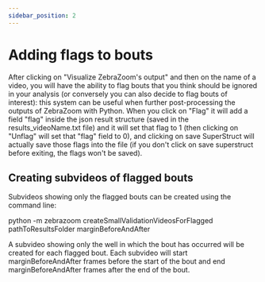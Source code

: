 ```yaml
---
sidebar_position: 2
---
```


# Adding flags to bouts

After clicking on "Visualize ZebraZoom's output" and then on the name of a video, you will have the ability to flag bouts that you think should be ignored in your analysis (or conversely you can also decide to flag bouts of interest): this system can be useful when further post-processing the outputs of ZebraZoom with Python.
When you click on "Flag" it will add a field "flag" inside the json result structure (saved in the results_videoName.txt file) and it will set that flag to 1 (then clicking on "Unflag" will set that "flag" field to 0), and clicking on save SuperStruct will actually save those flags into the file (if you don't click on save superstruct before exiting, the flags won't be saved). 

## Creating subvideos of flagged bouts

Subvideos showing only the flagged bouts can be created using the command line:

python -m zebrazoom createSmallValidationVideosForFlagged pathToResultsFolder marginBeforeAndAfter

A subvideo showing only the well in which the bout has occurred will be created for each flagged bout. Each subvideo will start marginBeforeAndAfter frames before the start of the bout and end marginBeforeAndAfter frames after the end of the bout.
